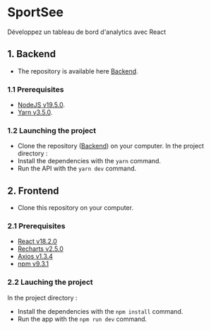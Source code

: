 # SportSee
Développez un tableau de bord d'analytics avec React

## 1. Backend
- The repository is available here [Backend](https://github.com/pvianap/P12-sportsee-OPC).

### 1.1 Prerequisites
 - [NodeJS v19.5.0](https://nodejs.org/en).
 - [Yarn v3.5.0](https://yarnpkg.com/).

### 1.2 Launching the project
- Clone the repository ([Backend](https://github.com/pvianap/P12-sportsee-OPC)) on your computer.
In the project directory :
- Install the dependencies with the `yarn` command.
- Run the API with the `yarn dev` command.

## 2. Frontend
- Clone this repository on your computer.

### 2.1 Prerequisites
- [React v18.2.0](https://react.dev/)
- [Recharts v2.5.0](https://recharts.org/en-US/)
- [Axios v1.3.4](https://www.npmjs.com/package/axios)
- [npm v9.3.1](https://www.npmjs.com/)

### 2.2 Lauching the project
In the project directory :
- Install the dependencies with the `npm install` command.
- Run the app with the `npm run dev` command.
